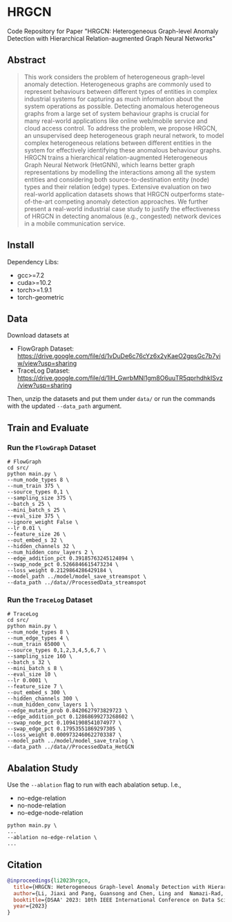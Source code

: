 # HRGCN
Code Repository for Paper "HRGCN: Heterogeneous Graph-level Anomaly Detection with Hierarchical Relation-augmented Graph Neural Networks"

## Abstract
> This work considers the problem of heterogeneous graph-level anomaly detection. Heterogeneous graphs are commonly used to represent behaviours between different types of entities in complex industrial systems for capturing as much information about the system operations as possible. Detecting anomalous heterogeneous graphs from a large set of system behaviour graphs is crucial for many real-world applications like online web/mobile service and cloud access control. To address the problem, we propose HRGCN, an unsupervised deep heterogeneous graph neural network, to model complex heterogeneous relations between different entities in the system for effectively identifying these anomalous behaviour graphs. HRGCN trains a hierarchical relation-augmented Heterogeneous Graph Neural Network (HetGNN), which learns better graph representations by modelling the interactions among all the system entities and considering both source-to-destination entity (node) types and their relation (edge) types. Extensive evaluation on two real-world application datasets shows that HRGCN outperforms state-of-the-art competing anomaly detection approaches. We further present a real-world industrial case study to justify the effectiveness of HRGCN in detecting anomalous (e.g., congested) network devices in a mobile communication service.

## Install
Dependency Libs:
- gcc>=7.2
- cuda>=10.2
- torch>=1.9.1
- torch-geometric

## Data
Download datasets at
- FlowGraph Dataset: https://drive.google.com/file/d/1vDuDe6c76cYz6x2yKaeO2gpsGc7b7yiw/view?usp=sharing
- TraceLog Dataset: https://drive.google.com/file/d/1IH_GwrbMNl1gm8O6uuTR5qprhdhkISvz/view?usp=sharing

Then, unzip the datasets and put them under `data/` or run the commands with the updated `--data_path` argument.

## Train and Evaluate
### Run the `FlowGraph` Dataset
```shell
# FlowGraph
cd src/
python main.py \
--num_node_types 8 \
--num_train 375 \
--source_types 0,1 \
--sampling_size 375 \
--batch_s 25 \
--mini_batch_s 25 \
--eval_size 375 \
--ignore_weight False \
--lr 0.01 \
--feature_size 26 \
--out_embed_s 32 \
--hidden_channels 32 \
--num_hidden_conv_layers 2 \
--edge_addition_pct 0.39185763245124894 \
--swap_node_pct 0.5266846615473234 \
--loss_weight 0.2129864286429184 \
--model_path ../model/model_save_streamspot \
--data_path ../data//ProcessedData_streamspot
```

### Run the `TraceLog` Dataset
```shell
# TraceLog
cd src/
python main.py \
--num_node_types 8 \
--num_edge_types 4 \
--num_train 65000 \
--source_types 0,1,2,3,4,5,6,7 \
--sampling_size 160 \
--batch_s 32 \
--mini_batch_s 8 \
--eval_size 10 \
--lr 0.0001 \
--feature_size 7 \
--out_embed_s 300 \
--hidden_channels 300 \
--num_hidden_conv_layers 1 \
--edge_mutate_prob 0.8420627973829723 \
--edge_addition_pct 0.12868699273268602 \
--swap_node_pct 0.10941908541074977 \
--swap_edge_pct 0.17953551869297305 \
--loss_weight 0.0009732460622703387 \
--model_path ../model/model_save_tralog \
--data_path ../data//ProcessedData_HetGCN 
```

## Abalation Study
Use the `--ablation` flag to run with each abalation setup. I.e.,
- no-edge-relation
- no-node-relation
- no-edge-node-relation

```shell
python main.py \
...
--ablation no-edge-relation \
...
```


## Citation
```bibtex
@inproceedings{li2023hrgcn,
  title={HRGCN: Heterogeneous Graph-level Anomaly Detection with Hierarchical Relation-augmented Graph Neural Networks},
  author={Li, Jiaxi and Pang, Guansong and Chen, Ling and  Namazi-Rad, Mohammad-Reza},
  booktitle={DSAA' 2023: 10th IEEE International Conference on Data Science and Advanced Analytics},
  year={2023}
}
```

